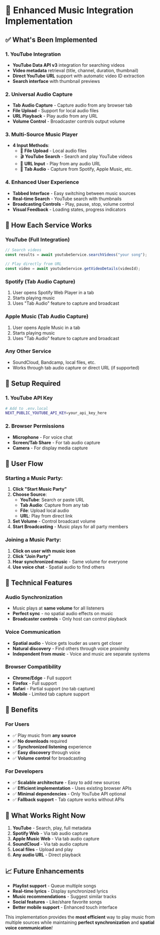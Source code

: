 # 🎵 Enhanced Music Integration Implementation

## ✅ What's Been Implemented

### 1. **YouTube Integration**
- **YouTube Data API v3** integration for searching videos
- **Video metadata** retrieval (title, channel, duration, thumbnail)
- **Direct YouTube URL** support with automatic video ID extraction
- **Search interface** with thumbnail previews

### 2. **Universal Audio Capture**
- **Tab Audio Capture** - Capture audio from any browser tab
- **File Upload** - Support for local audio files
- **URL Playback** - Play audio from any URL
- **Volume Control** - Broadcaster controls output volume

### 3. **Multi-Source Music Player**
- **4 Input Methods**:
  - 📁 **File Upload** - Local audio files
  - 🎬 **YouTube Search** - Search and play YouTube videos
  - 🔗 **URL Input** - Play from any audio URL
  - 🎵 **Tab Audio** - Capture from Spotify, Apple Music, etc.

### 4. **Enhanced User Experience**
- **Tabbed Interface** - Easy switching between music sources
- **Real-time Search** - YouTube search with thumbnails
- **Broadcasting Controls** - Play, pause, stop, volume control
- **Visual Feedback** - Loading states, progress indicators

## 🎯 How Each Service Works

### **YouTube** (Full Integration)
```typescript
// Search videos
const results = await youtubeService.searchVideos("your song");

// Play directly from URL
const video = await youtubeService.getVideoDetails(videoId);
```

### **Spotify** (Tab Audio Capture)
1. User opens Spotify Web Player in a tab
2. Starts playing music
3. Uses "Tab Audio" feature to capture and broadcast

### **Apple Music** (Tab Audio Capture)
1. User opens Apple Music in a tab
2. Starts playing music
3. Uses "Tab Audio" feature to capture and broadcast

### **Any Other Service**
- SoundCloud, Bandcamp, local files, etc.
- Works through tab audio capture or direct URL (if supported)

## 🔧 Setup Required

### 1. YouTube API Key
```bash
# Add to .env.local
NEXT_PUBLIC_YOUTUBE_API_KEY=your_api_key_here
```

### 2. Browser Permissions
- **Microphone** - For voice chat
- **Screen/Tab Share** - For tab audio capture
- **Camera** - For display media capture

## 📱 User Flow

### Starting a Music Party:
1. **Click "Start Music Party"**
2. **Choose Source**:
   - **YouTube**: Search or paste URL
   - **Tab Audio**: Capture from any tab
   - **File**: Upload local audio
   - **URL**: Play from direct link
3. **Set Volume** - Control broadcast volume
4. **Start Broadcasting** - Music plays for all party members

### Joining a Music Party:
1. **Click on user with music icon**
2. **Click "Join Party"**
3. **Hear synchronized music** - Same volume for everyone
4. **Use voice chat** - Spatial audio to find others

## 🎨 Technical Features

### **Audio Synchronization**
- Music plays at **same volume** for all listeners
- **Perfect sync** - no spatial audio effects on music
- **Broadcaster controls** - Only host can control playback

### **Voice Communication**
- **Spatial audio** - Voice gets louder as users get closer
- **Natural discovery** - Find others through voice proximity
- **Independent from music** - Voice and music are separate systems

### **Browser Compatibility**
- **Chrome/Edge** - Full support
- **Firefox** - Full support
- **Safari** - Partial support (no tab capture)
- **Mobile** - Limited tab capture support

## 🚀 Benefits

### **For Users**
- ✅ Play music from **any source**
- ✅ **No downloads** required
- ✅ **Synchronized listening** experience
- ✅ **Easy discovery** through voice
- ✅ **Volume control** for broadcasting

### **For Developers**
- ✅ **Scalable architecture** - Easy to add new sources
- ✅ **Efficient implementation** - Uses existing browser APIs
- ✅ **Minimal dependencies** - Only YouTube API optional
- ✅ **Fallback support** - Tab capture works without APIs

## 🎵 What Works Right Now

1. **YouTube** - Search, play, full metadata
2. **Spotify Web** - Via tab audio capture
3. **Apple Music Web** - Via tab audio capture
4. **SoundCloud** - Via tab audio capture
5. **Local files** - Upload and play
6. **Any audio URL** - Direct playback

## 📈 Future Enhancements

- **Playlist support** - Queue multiple songs
- **Real-time lyrics** - Display synchronized lyrics
- **Music recommendations** - Suggest similar tracks
- **Social features** - Like/share favorite songs
- **Better mobile support** - Enhanced touch interface

This implementation provides the **most efficient** way to play music from multiple sources while maintaining **perfect synchronization** and **spatial voice communication**!
